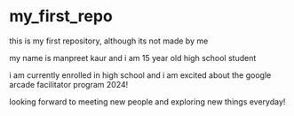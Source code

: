 # my_first_repo
this is my first repository, although its not made by me

my name is manpreet kaur and i am 15 year old high school student

i am currently enrolled in high school and i am excited about the google arcade facilitator program 2024!

looking forward to meeting new people and exploring new things everyday!
